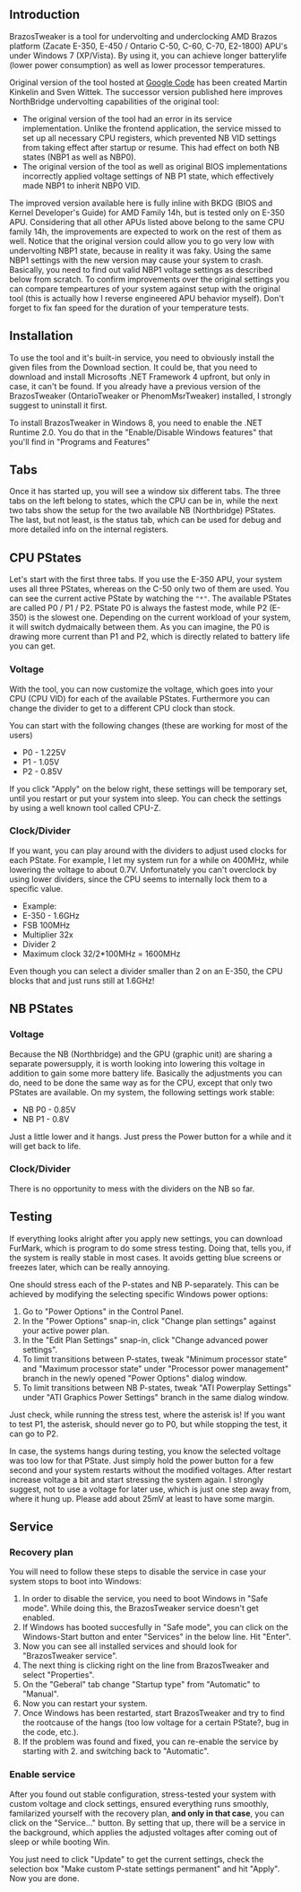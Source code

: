 ## Introduction ##
BrazosTweaker is a tool for undervolting and underclocking AMD Brazos platform (Zacate E-350, E-450 / Ontario C-50, C-60, C-70, E2-1800) APU's under Windows 7 (XP/Vista). By using it, you can achieve longer batterylife (lower power consumption) as well as lower processor temperatures.

Original version of the tool hosted at [Google Code](https://code.google.com/archive/p/brazostweaker/) has been created Martin Kinkelin and Sven Wittek. The successor version published here improves NorthBridge undervolting capabilities of the original tool:
- The original version of the tool had an error in its service implementation. Unlike the frontend application, the service missed to set up all necessary CPU registers, which prevented NB VID settings from taking effect after startup or resume. This had effect on both NB states (NBP1 as well as NBP0).
- The original version of the tool as well as original BIOS implementations incorrectly applied voltage settings of NB P1 state, which effectively made NBP1 to inherit NBP0 VID.

The improved version available here is fully inline with BKDG (BIOS and Kernel Developer's Guide) for AMD Family 14h, but is tested only on E-350 APU. Considering that all other APUs listed above belong to the same CPU family 14h, the improvements are expected to work on the rest of them as well. Notice that the original version could allow you to go very low with undervolting NBP1 state, because in reality it was faky. Using the same NBP1 settings with the new version may cause your system to crash. Basically, you need to find out valid NBP1 voltage settings as described below from scratch. To confirm improvements over the original settings you can compare tempeartures of your system against setup with the original tool (this is actually how I reverse engineered APU behavior myself). Don't forget to fix fan speed for the duration of your temperature tests.

## Installation ##
To use the tool and it's built-in service, you need to obviously install the given files from the Download section. It could be, that you need to download and install Microsofts .NET Framework 4 upfront, but only in case, it can't be found.
If you already have a previous version of the BrazosTweaker (OntarioTweaker or PhenomMsrTweaker) installed, I strongly suggest to uninstall it first.

To install BrazosTweaker in Windows 8, you need to enable the .NET Runtime 2.0. You do that in the "Enable/Disable Windows features" that you'll find in "Programs and Features"

## Tabs ##
Once it has started up, you will see a window six different tabs. The three tabs on the left belong to states, which the CPU can be in, while the next two tabs show the setup for the two available NB (Northbridge) PStates. The last, but not least, is the status tab, which can be used for debug and more detailed info on the internal registers.

## CPU PStates ##
Let's start with the first three tabs.
If you use the E-350 APU, your system uses all three PStates, whereas on the C-50 only two of them are used.
You can see the current active PState by watching the `"*"`. The available PStates are called P0 / P1 / P2. PState P0 is always the fastest mode, while P2 (E-350) is the slowest one. Depending on the current workload of your system, it will switch dydmaically between them. As you can imagine, the P0 is drawing more current than P1 and P2, which is directly related to battery life you can get.

### Voltage ###
With the tool, you can now customize the voltage, which goes into your CPU (CPU VID) for each of the available PStates. Furthermore you can change the divider to get to a different CPU clock than stock.

You can start with the following changes (these are working for most of the users)
  * P0 - 1.225V
  * P1 - 1.05V
  * P2 - 0.85V

If you click "Apply" on the below right, these settings will be temporary set, until you restart or put your system into sleep. You can check the settings by using a well known tool called CPU-Z.

### Clock/Divider ###
If you want, you can play around with the dividers to adjust used clocks for each PState. For example, I let my system run for a while on 400MHz, while lowering the voltage to about 0.7V.
Unfortunately you can't overclock by using lower dividers, since the CPU seems to internally lock them to a specific value.
  * Example:
  * E-350 - 1.6GHz
  * FSB 100MHz
  * Multiplier 32x
  * Divider 2
  * Maximum clock 32/2\*100MHz = 1600MHz

Even though you can select a divider smaller than 2 on an E-350, the CPU blocks that and just runs still at 1.6GHz!

## NB PStates ##

### Voltage ###
Because the NB (Northbridge) and the GPU (graphic unit) are sharing a separate powersupply, it is worth looking into lowering this voltage in addition to gain some more battery life.
Basically the adjustments you can do, need to be done the same way as for the CPU, except that only two PStates are available.
On my system, the following settings work stable:
  * NB P0 - 0.85V
  * NB P1 - 0.8V

Just a little lower and it hangs. Just press the Power button for a while and it will get back to life.

### Clock/Divider ###
There is no opportunity to mess with the dividers on the NB so far.

## Testing ##
If everything looks alright after you apply new settings, you can download FurMark, which is program to do some stress testing. Doing that, tells you, if the system is really stable in most cases. It avoids getting blue screens or freezes later, which can be really annoying.

One should stress each of the P-states and NB P-separately. This can be achieved by modifying the selecting specific Windows power options:
  1. Go to "Power Options" in the Control Panel. 
  1. In the "Power Options" snap-in, click "Change plan settings" against your active power plan.
  1. In the "Edit Plan Settings" snap-in, click "Change advanced power settings".
  1. To limit transitions between P-states, tweak "Minimum processor state" and "Maximum processor state" under "Processor power management" branch in the newly opened "Power Options" dialog window. 
  1. To limit transitions between NB P-states, tweak "ATI Powerplay Settings" under "ATI Graphics Power Settings" branch in the same dialog window.

Just check, while running the stress test, where the asterisk is! If you want to test P1, the asterisk, should never go to P0, but while stopping the test, it can go to P2.

In case, the systems hangs during testing, you know the selected voltage was too low for that PState. Just simply hold the power button for a few second and your system restarts without the modified voltages.
After restart increase voltage a bit and start stressing the system again. I strongly suggest, not to use a voltage for later use, which is just one step away from, where it hung up. Please add about 25mV at least to have some margin.


## Service ##
### Recovery plan ###
You will need to follow these steps to disable the service in case your system stops to boot into Windows:
  1. In order to disable the service, you need to boot Windows in "Safe mode". While doing this, the BrazosTweaker service doesn't get enabled.
  1. If Windows has booted succesfully in "Safe mode", you can click on the Windows-Start button and enter "Services" in the below line. Hit "Enter".
  1. Now you can see all installed services and should look for "BrazosTweaker service".
  1. The next thing is clicking right on the line from BrazosTweaker and select "Properties".
  1. On the "Geberal" tab change "Startup type" from "Automatic" to "Manual".
  1. Now you can restart your system.
  1. Once Windows has been restarted, start BrazosTweaker and try to find the rootcause of the hangs (too low voltage for a certain PState?, bug in the code, etc.).
  1. If the problem was found and fixed, you can re-enable the service by starting with 2. and switching back to "Automatic".

### Enable service ###
After you found out stable configuration, stress-tested your system with custom voltage and clock settings, ensured everything runs smoothly, familarized yourself with the recovery plan, **and only in that case**, you can click on the "Service..." button. By setting that up, there will be a service in the background, which applies the adjusted voltages after coming out of sleep or while booting Win.

You just need to click "Update" to get the current settings, check the selection box "Make custom P-state settings permanent" and hit "Apply".
Now you are done.
